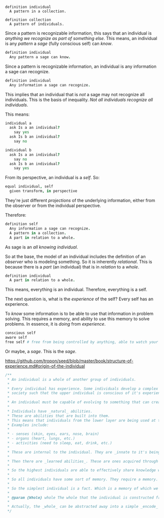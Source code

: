 
```
definition individual
  A pattern in a collection.

definition collection
  A pattern of individuals.
```

Since a pattern is recognizable information, this says that an individual is _anything we recognize as part of something else_. This means, an individual is any _pattern_ a _sage_ (fully conscious self) can _know_.

```coffee
definition individual
  Any pattern a sage can know.
```

Since a pattern is recognizable information, an individual is any information a sage can recognize.

```coffee
definition individual
  Any information a sage can recognize.
```

This implies that an individual that is _not_ a sage may not recognize all individuals. This is the basis of inequality. _Not all individuals recognize all individuals_.

This means:

```coffee
individual a
  ask Is a an individual?
    say yes
  ask Is b an individual?
    say no

individual b
  ask Is a an individual?
    say no
  ask Is b an individual?
    say yes
```

From its perspective, an individual is a _self_. So:

```coffee
equal individual, self
  given transform, in perspective
```

They're just different _projections_ of the underlying information, either from the observer or from the individual perspective.

Therefore:

```coffee
definition self
  Any information a sage can recognize.
  A pattern in a collection.
  A part in relation to a whole.
```

As sage is an _all knowing individual_.

So at the base, the model of an individual includes the definition of an _observer_ who is modeling something. So it is inherently _relational_. This is because there is a _part_ (an individual) that is in _relation_ to a _whole_.

```coffee
definition individual
  A part in relation to a whole.
```

This means, everything is an individual. Therefore, everything is a self.

The next question is, what is the _experience_ of the self? Every self has an experience.

To _know_ some information is to be able to use that information in problem solving. This requires a memory, and ability to use this memory to solve problems. In essence, it is _doing_ from _experience_.

```coffee
conscious self
aware self
free self # free from being controlled by anything, able to watch your experience as a self.
```

Or maybe, a _sage_. This is the _sage_.

https://github.com/tropon/seed/blob/master/book/structure-of-experience.md#origin-of-the-individual

```js
/**
 * An individual is a whole of another group of individuals.
 *
 * Every individual has experience. Some individuals develop a complex
 * society such that the upper individual is conscious of it's experience.
 *
 * An individual must be capable of evolving to something that can create another layer of individual.
 *
 * Individuals have _natural_ abilities.
 * These are abilities that are built into them.
 * This means that individuals from the lower layer are being used at this upper layer.
 * Examples include:
 *
 * - senses (skin, eyes, ears, nose, brain)
 * - organs (heart, lungs, etc.)
 * - activities (need to sleep, eat, drink, etc.)
 *
 * These are internal to the individual. They are _innate to it's being_.
 *
 * Then there are _learned abilities_. These are ones acquired through experience. This is where play comes in. Play is the way for individuals to learn from experience. This learning adds new abilities to the individual. Eventually, if they can symbolically represent language, and can manipulate it consciously (thinking/imagining about the letters themselves), then they can share knowledge with each other. Then when they learn to externally encode knowledge (as in paper with pen), then they can exponentially increase their knowledge.
 *
 * So the highest individuals are able to effectively share knowledge with each other, and absorb it from each other. This is the main optimization problem.
 *
 * So all individuals have some sort of memory. They require a memory. This is how, at the base level, we can say information is at the base, an individual memory. So _information is an evolving memory_.
 *
 * So the simplest individual is a fact. Which is a memory of which we cannot decode. It is something which we have not yet been able to observe. So we can look for the simplest piece of information, and start from there as a model of computation. A simple information recorder that has a memory, and is capable of reproduction.
 *
 * @param {Whole} whole The whole that the individual is constructed from.
 *
 * Actually, the _whole_ can be abstracted away into a simple _encode_ function. This encoding function is based on ability of individual. So if individual can't encode, then it does not matter.
 */
```
